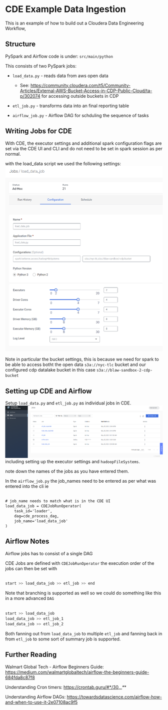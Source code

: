 # CDE Example Data Ingestion


This is an example of how to build out a Cloudera Data Engineering Workflow,

## Structure

PySpark and Airflow code is under: `src/main/python`

This consists of two PySpark jobs:
- `load_data.py` - reads data from aws open data
    - See: https://community.cloudera.com/t5/Community-Articles/External-AWS-Bucket-Access-in-CDP-Public-Cloud/ta-p/302074 for accessing outside buckets in CDP

- `etl_job.py` - transforms data into an final reporting table

- `airflow_job.py` - Airflow DAG for schduling the sequence of tasks

## Writing Jobs for CDE

With CDE, the executor settings and additional spark configuration flags are set via the CDE UI and CLI and do not need to be set in spark session as per normal.

with the load_data script we used the following settings:
![Load Data Settings](images/load_data_config.png)

Note in particular the bucket settings, this is because we need for spark to be able to access botht the open data `s3a://nyc-tlc` bucket and our configured cdp datalake bucket in this case `s3a://blaw-sandbox-2-cdp-bucket` 

## Setting up CDE and Airflow

Setup `load_data.py` and `etl_job.py` as individual jobs in CDE.
![Jobs Screen](images/Jobs_screen.png) including setting up the executor settings and `hadoopFileSystems`.

note down the names of the jobs as you have entered them.

In the `airflow_job.py` the job_names need to be entered as per what was entered into the cli ie

```{python}

# job_name needs to match what is in the CDE UI
load_data_job = CDEJobRunOperator(
    task_id='loader',
    dag=cde_process_dag,
    job_name='load_data_job'
)

```
## Airflow Notes

Airflow jobs has to consist of a single DAG

CDE Jobs are defined with `CDEJobRunOperator` the execution order of the jobs can then be set with

```python

start >> load_data_job >> etl_job >> end

```

Note that branching is supported as well so we could do something like this in a more advanced `DAG`

```python

start >> load_data_job
load_data_job >> etl_job_1
load_data_job >> etl_job_2

```

Both fanning out from `load_data_job` to multiple `etl_job` and fanning back in from `etl_job` to some sort of summary job is supported.

## Further Reading

Walmart Global Tech - Airflow Beginners Guide: https://medium.com/walmartglobaltech/airflow-the-beginners-guide-684fda8c87f8

Understanding Cron timers: https://crontab.guru/#*/30_*_*_*_*

Understanding Airflow DAGs: https://towardsdatascience.com/airflow-how-and-when-to-use-it-2e07108ac9f5